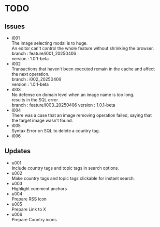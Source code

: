# TODO

## Issues

- i001  
  The image selecting modal is to huge.   
  An editor can't control the whole feature without shrinking the browser.  
  branch : feature/i001_20250406  
  version : 1.0.1-beta  
- i002  
  Transactions that haven't been executed remain in the cache and affect the next operation.  
  branch : i002_20250406  
  version : 1.0.1-beta  
- i003  
  No defense on domain level when an image name is too long.  
  results in the SQL error.  
  branch : feature/i003_20250406
  version : 1.0.1-beta
- i004  
  There was a case that an image removing operation failed, saying that the target image wasn't found.
- i005  
  Syntax Error on SQL to delete a country tag.
- i006


## Updates

- u001  
  Include country tags and topic tags in search options.  
- u002  
  Make country tags and topic tags clickable for instant search.
- u003  
  Highlight comment anchors
- u004  
  Prepare RSS icon
- u005  
  Prepare Link to X
- u006  
  Prepare Country icons
  
